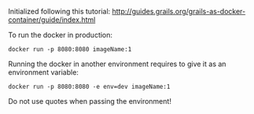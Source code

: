 Initialized following this tutorial: http://guides.grails.org/grails-as-docker-container/guide/index.html

To run the docker in production:

    docker run -p 8080:8080 imageName:1
    
Running the docker in another environment requires to give it as an environment variable:

    docker run -p 8080:8080 -e env=dev imageName:1
    
Do not use quotes when passing the environment!